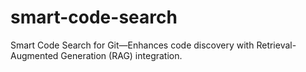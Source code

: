 # smart-code-search
Smart Code Search for Git—Enhances code discovery with Retrieval-Augmented Generation (RAG) integration.
